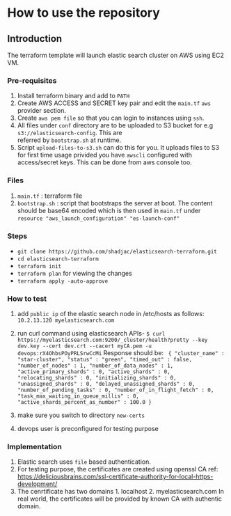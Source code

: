 # How to use the repository

## Introduction
The terraform template will launch elastic search cluster on AWS using EC2 VM.

### Pre-requisites
1. Install terraform binary and add to `PATH`
2. Create AWS ACCESS and SECRET key pair and edit the `main.tf` `aws` provider section.
3. Create `aws pem file` so that you can login to instances using `ssh`.
4. All files under `conf` directory are to be uploaded to S3 bucket for e.g `s3://elasticsearch-config`. This are  
   referred by `bootstrap.sh` at runtime.
5. Script `upload-files-to-s3.sh` can do this for you. It uploads files to S3 for 
   first time usage privided you have `awscli` configured with access/secret keys. This can be done from aws console too.

### Files
1. `main.tf` : terraform file
2. `bootstrap.sh` : script that bootstraps the server at boot. The content should be base64 encoded which is then used in `main.tf` under `resource "aws_launch_configuration" "es-launch-conf"`

### Steps
- `git clone https://github.com/shadjac/elasticsearch-terraform.git`
- `cd elasticsearch-terraform`
- `terraform init`
- `terraform plan` for viewing the changes
- `terraform apply -auto-approve`

### How to test
1. add `public_ip` of the elastic search node in /etc/hosts as follows:
`10.2.13.120 myelasticsearch.com`

2. run curl command using elasticsearch APIs-
`$ curl https://myelasticsearch.com:9200/_cluster/health?pretty --key dev.key --cert dev.crt --cacert myCA.pem -u devops:rX4OhbsPOyPRLSrwCcMi`
Response should be:
`
{
  "cluster_name" : "star-cluster",
  "status" : "green",
  "timed_out" : false,
  "number_of_nodes" : 1,
  "number_of_data_nodes" : 1,
  "active_primary_shards" : 0,
  "active_shards" : 0,
  "relocating_shards" : 0,
  "initializing_shards" : 0,
  "unassigned_shards" : 0,
  "delayed_unassigned_shards" : 0,
  "number_of_pending_tasks" : 0,
  "number_of_in_flight_fetch" : 0,
  "task_max_waiting_in_queue_millis" : 0,
  "active_shards_percent_as_number" : 100.0
}`
3. make sure you switch to directory `new-certs`
4. devops user is preconfigured for testing purpose


### Implementation

1. Elastic search uses `file` based authentication.
2. For testing purpose, the certificates are created using openssl CA
ref: https://deliciousbrains.com/ssl-certificate-authority-for-local-https-development/
3. The cenrtificate has two domains 1. localhost 2. myelasticsearch.com
   In real world, the certificates will be provided by known CA with authentic domain.